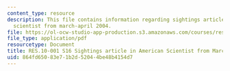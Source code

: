 ```yaml
---
content_type: resource
description: This file contains information regarding sightings article in american
  scientist from march-april 2004.
file: https://ol-ocw-studio-app-production.s3.amazonaws.com/courses/res-10-001-making-science-and-engineering-pictures-a-practical-guide-to-presenting-your-work-spring-2016/864fd65083e71b2d52044be48b4154d7_MITRES_10_001S16_MarchApril04.pdf
file_type: application/pdf
resourcetype: Document
title: RES.10-001 S16 Sightings article in American Scientist from March-April 2004
uid: 864fd650-83e7-1b2d-5204-4be48b4154d7
---
```

